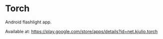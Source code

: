 # Torch
Android flashlight app.

Available at: https://play.google.com/store/apps/details?id=net.kjulio.torch

